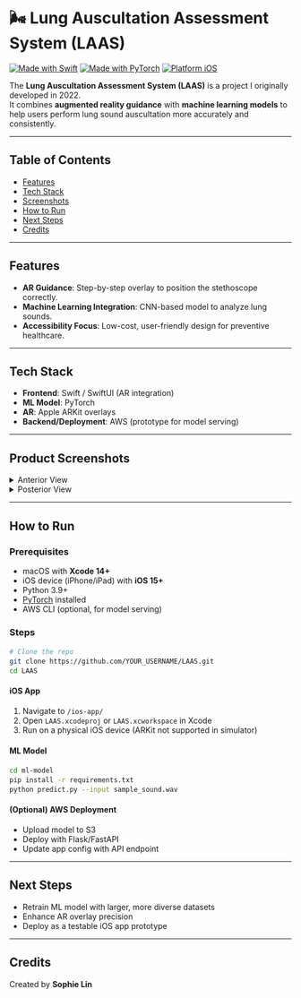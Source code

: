 # 🌬️ Lung Auscultation Assessment System (LAAS)

[![Made with Swift](https://img.shields.io/badge/Made%20with-Swift-orange?logo=swift)](https://developer.apple.com/swift/) 
[![Made with PyTorch](https://img.shields.io/badge/Made%20with-PyTorch-red?logo=pytorch)](https://pytorch.org/) 
[![Platform iOS](https://img.shields.io/badge/Platform-iOS-lightgrey?logo=apple)](https://developer.apple.com/ios/)

The **Lung Auscultation Assessment System (LAAS)** is a project I originally developed in 2022.  
It combines **augmented reality guidance** with **machine learning models** to help users perform lung sound auscultation more accurately and consistently.  

---

## Table of Contents
- [Features](#-features)
- [Tech Stack](#-tech-stack)
- [Screenshots](#-product-screenshots)
- [How to Run](#-how-to-run)
- [Next Steps](#-next-steps)
- [Credits](#-credits)

---

## Features
- **AR Guidance**: Step-by-step overlay to position the stethoscope correctly.  
- **Machine Learning Integration**: CNN-based model to analyze lung sounds.  
- **Accessibility Focus**: Low-cost, user-friendly design for preventive healthcare.  

---

## Tech Stack
- **Frontend**: Swift / SwiftUI (AR integration)  
- **ML Model**: PyTorch  
- **AR**: Apple ARKit overlays  
- **Backend/Deployment**: AWS (prototype for model serving)  

---

## Product Screenshots

<details>
<summary>Anterior View</summary>

![Anterior View](14077ba2-68d9-402c-ba99-0705663cae31.png)

</details>

<details>
<summary>Posterior View</summary>

![Posterior View](1e02c708-7151-4d15-b290-b62cd0f87264.png)

</details>

---

## How to Run

### Prerequisites
- macOS with **Xcode 14+**  
- iOS device (iPhone/iPad) with **iOS 15+**  
- Python 3.9+  
- [PyTorch](https://pytorch.org/get-started/locally/) installed  
- AWS CLI (optional, for model serving)  

### Steps
```bash
# Clone the repo
git clone https://github.com/YOUR_USERNAME/LAAS.git
cd LAAS
```

#### iOS App
1. Navigate to `/ios-app/`
2. Open `LAAS.xcodeproj` or `LAAS.xcworkspace` in Xcode  
3. Run on a physical iOS device (ARKit not supported in simulator)  

#### ML Model
```bash
cd ml-model
pip install -r requirements.txt
python predict.py --input sample_sound.wav
```

#### (Optional) AWS Deployment
- Upload model to S3  
- Deploy with Flask/FastAPI  
- Update app config with API endpoint  

---

## Next Steps
- Retrain ML model with larger, more diverse datasets  
- Enhance AR overlay precision  
- Deploy as a testable iOS app prototype  

---

##  Credits
 Created by **Sophie Lin**  
